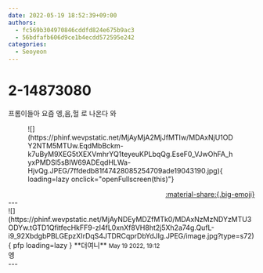 ```yaml
---
date: 2022-05-19 18:52:39+09:00
authors:
  - fc569b304970846cddfd824e675b9ac3
  - 56bdfafb606d9ce1b4ecdd572595e242
categories:
  - Seoyeon
---
```


# 2-14873080

<div class="post-container" markdown="1">
<div class="content-container md-sidebar__scrollwrap" markdown="1">

프롬이들아 요즘 엥,음,헐 로 나온다 와
<figure markdown="1">
![](https://phinf.wevpstatic.net/MjAyMjA2MjJfMTIw/MDAxNjU1ODY2NTM5MTUw.EqdMbBckm-k7uByM9XEG5tXEXVmhrYQ1teyeuKPLbqQg.EseF0_VJwOhFA_hyxPMDSl5sBIW69ADEqdHLWa-HjvQg.JPEG/7ffdedb81f47428085254709ade19043190.jpg){ loading=lazy onclick="openFullscreen(this)"}
</figure>


</div>
</div>

<div style="text-align: right;" markdown="1">
<a href="https://weverse.io/fromis9/fanpost/2-14873080" style="text-align: right;">:material-share:{.big-emoji}</a>
</div>
---

<div class="comments-container md-sidebar__scrollwrap" markdown="1">
<div class="comment" markdown="1">
<div class='id-container' markdown="1">
![](https://phinf.wevpstatic.net/MjAyNDEyMDZfMTk0/MDAxNzMzNDYzMTU3ODYw.tGTD1QfitfecHkFF9-zI4fL0xnXf8VH8ht2j5Xh2a74g.QufL-i9_92XbdgbPBLGEpzXIrDqS4JTDRCqprDbYdJIg.JPEG/image.jpg?type=s72){ pfp loading=lazy }
**<span class="artist">더여니</span>** <small>May 19 2022, 19:12</small><br>
</div>
<div class='comment-body' markdown="1">
엥
</div>
</div>
</div>
---
